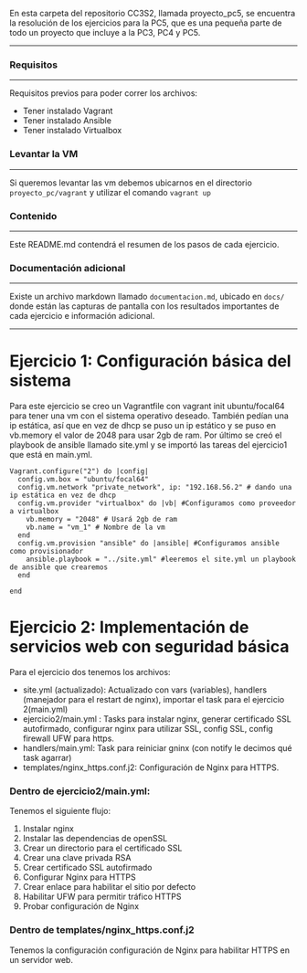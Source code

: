 En esta carpeta del repositorio CC3S2, llamada proyecto_pc5, se encuentra la resolución de los ejercicios para la PC5, que es una pequeña parte de todo un proyecto que incluye a la PC3, PC4 y PC5.

----
### Requisitos 
----
Requisitos previos para poder correr los archivos:
- Tener instalado Vagrant
- Tener instalado Ansible
- Tener instalado Virtualbox

### Levantar la VM
----
Si queremos levantar las vm debemos ubicarnos en el directorio ```proyecto_pc/vagrant``` y utilizar el comando ```vagrant up```

### Contenido
-----
Este README.md contendrá el resumen de los pasos de cada ejercicio.

### Documentación adicional
----
Existe un archivo markdown llamado ```documentacion.md```, ubicado en ```docs/``` donde están las capturas de pantalla con los resultados importantes de cada ejercicio e información adicional.

-----

# Ejercicio 1: Configuración básica del sistema
Para este ejercicio se creo un Vagrantfile con vagrant init ubuntu/focal64 para tener una vm con el sistema operativo deseado. También pedían una ip estática, así que en vez de dhcp se puso un ip estático y se puso en vb.memory el valor de 2048 para usar 2gb de ram. Por último se creó el playbook de ansible llamado site.yml y se importó las tareas del ejercicio1 que está en main.yml.

```
Vagrant.configure("2") do |config|
  config.vm.box = "ubuntu/focal64"
  config.vm.network "private_network", ip: "192.168.56.2" # dando una ip estática en vez de dhcp
  config.vm.provider "virtualbox" do |vb| #Configuramos como proveedor a virtualbox
    vb.memory = "2048" # Usará 2gb de ram
    vb.name = "vm_1" # Nombre de la vm
  end
  config.vm.provision "ansible" do |ansible| #Configuramos ansible como provisionador
    ansible.playbook = "../site.yml" #leeremos el site.yml un playbook de ansible que crearemos
  end

end
```
# Ejercicio 2: Implementación de servicios web con seguridad básica

Para el ejercicio dos tenemos los archivos: 
- site.yml (actualizado): Actualizado con vars (variables), handlers (manejador para el restart de nginx), importar el task para el ejercicio 2(main.yml)
- ejercicio2/main.yml : Tasks para instalar nginx, generar certificado SSL autofirmado, configurar nginx para utilizar SSL, config SSL, config firewall UFW para https.
- handlers/main.yml: Task para reiniciar gninx (con notify le decimos qué task agarrar)
- templates/nginx_https.conf.j2: Configuración de Nginx para HTTPS.

### Dentro de ejercicio2/main.yml:
Tenemos el siguiente flujo:
1. Instalar nginx
2. Instalar las dependencias de openSSL
3. Crear un directorio para el certificado SSL
4. Crear una clave privada RSA
5. Crear certificado SSL autofirmado
6. Configurar Nginx para HTTPS
7. Crear enlace para habilitar el sitio por defecto
8. Habilitar UFW para permitir tráfico HTTPS
9. Probar configuración de Nginx

### Dentro de templates/nginx_https.conf.j2
Tenemos la configuración configuración de Nginx para habilitar HTTPS en un servidor web.



